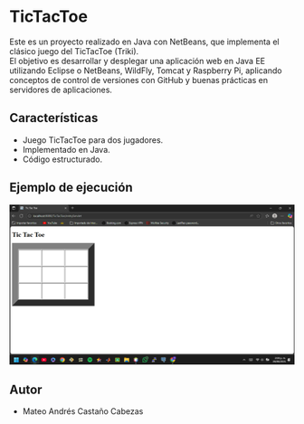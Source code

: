 # TicTacToe

Este es un proyecto realizado en Java con NetBeans, que implementa el clásico juego del TicTacToe (Triki).  
El objetivo es desarrollar y desplegar una aplicación web en Java EE utilizando Eclipse o NetBeans, WildFly, Tomcat y Raspberry Pi, aplicando conceptos de control de versiones con GitHub y buenas prácticas en servidores de aplicaciones.



## Características
- Juego TicTacToe para dos jugadores.
- Implementado en Java.
- Código estructurado.




##  Ejemplo de ejecución

![Ejemplo del juego](web/img/ejemplo_juego.png)



##  Autor
- Mateo Andrés Castaño Cabezas
